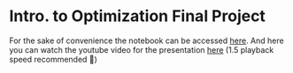 # Intro. to Optimization Final Project

For the sake of convenience the notebook can be accessed [here](https://colab.research.google.com/drive/12l-fSJ5xSJBGi35bTgXLRUCBoGDvc02L?usp=sharing). And here you can watch the youtube video for the presentation [here](https://youtu.be/lBCINlxOTjg) (1.5 playback speed recommended :slightly_smiling_face:) 


